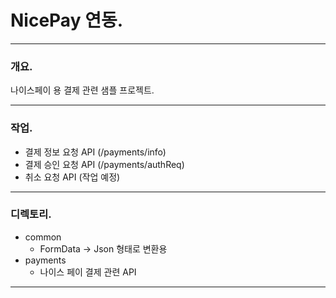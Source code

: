 # NicePay 연동.

---

### 개요.
나이스페이 용 결제 관련 샘플 프로젝트.

---

### 작업.
* 결제 정보 요청 API (/payments/info)
* 결제 승인 요청 API (/payments/authReq)
* 취소 요청 API (작업 예정)

---

### 디렉토리.

* common
  * FormData -> Json 형태로 변환용
* payments
  * 나이스 페이 결제 관련 API


---

